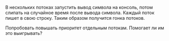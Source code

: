 В нескольких потоках запустить вывод символа на консоль, потом слипать на случайное время после вывода символа. Каждый поток пишет в свою строку. Таким образом получится гонка потоков.

Попробовать повышать приоритет отдельным потокам. Помогает ли им это выигрывать?
